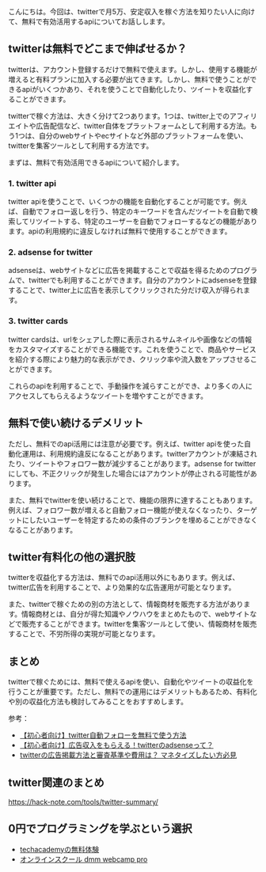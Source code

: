 <!--
title: 【twitter】無料で有効活用するapi
tags: twitter,api,無料
id: 
private: false
-->

こんにちは。今回は、twitterで月5万、安定収入を稼ぐ方法を知りたい人に向けて、無料で有効活用するapiについてお話しします。

## twitterは無料でどこまで伸ばせるか？

twitterは、アカウント登録するだけで無料で使えます。しかし、使用する機能が増えると有料プランに加入する必要が出てきます。しかし、無料で使うことができるapiがいくつかあり、それを使うことで自動化したり、ツイートを収益化することができます。

twitterで稼ぐ方法は、大きく分けて2つあります。1つは、twitter上でのアフィリエイトや広告配信など、twitter自体をプラットフォームとして利用する方法。もう1つは、自分のwebサイトやecサイトなど外部のプラットフォームを使い、twitterを集客ツールとして利用する方法です。

まずは、無料で有効活用できるapiについて紹介します。

### 1. twitter api
twitter apiを使うことで、いくつかの機能を自動化することが可能です。例えば、自動でフォロー返しを行う、特定のキーワードを含んだツイートを自動で検索してリツイートする、特定のユーザーを自動でフォローするなどの機能があります。apiの利用規約に違反しなければ無料で使用することができます。

### 2. adsense for twitter
adsenseは、webサイトなどに広告を掲載することで収益を得るためのプログラムで、twitterでも利用することができます。自分のアカウントにadsenseを登録することで、twitter上に広告を表示してクリックされた分だけ収入が得られます。

### 3. twitter cards
twitter cardsは、urlをシェアした際に表示されるサムネイルや画像などの情報をカスタマイズすることができる機能です。これを使うことで、商品やサービスを紹介する際により魅力的な表示ができ、クリック率や流入数をアップさせることができます。

これらのapiを利用することで、手動操作を減らすことができ、より多くの人にアクセスしてもらえるようなツイートを増やすことができます。

## 無料で使い続けるデメリット

ただし、無料でのapi活用には注意が必要です。例えば、twitter apiを使った自動化運用は、利用規約違反になることがあります。twitterアカウントが凍結されたり、ツイートやフォロワー数が減少することがあります。adsense for twitterにしても、不正クリックが発生した場合にはアカウントが停止される可能性があります。

また、無料でtwitterを使い続けることで、機能の限界に達することもあります。例えば、フォロワー数が増えると自動フォロー機能が使えなくなったり、ターゲットにしたいユーザーを特定するための条件のブランクを埋めることができなくなることがあります。

## twitter有料化の他の選択肢

twitterを収益化する方法は、無料でのapi活用以外にもあります。例えば、twitter広告を利用することで、より効果的な広告運用が可能となります。

また、twitterで稼ぐための別の方法として、情報商材を販売する方法があります。情報商材とは、自分が得た知識やノウハウをまとめたもので、webサイトなどで販売することができます。twitterを集客ツールとして使い、情報商材を販売することで、不労所得の実現が可能となります。

## まとめ

twitterで稼ぐためには、無料で使えるapiを使い、自動化やツイートの収益化を行うことが重要です。ただし、無料での運用にはデメリットもあるため、有料化や別の収益化方法も検討してみることをおすすめします。

参考：
- [【初心者向け】twitter自動フォローを無料で使う方法](https://www.tocoton.info/entry/free-twitter-follow-back)
- [【初心者向け】広告収入をもらえる！twitterのadsenseって？](https://www.tocoton.info/entry/twitter-adsense)
- [twitterの広告掲載方法と審査基準や費用は？ マネタイズしたい方必見](https://kagikarabiz.com/twitter-advertising/)


## twitter関連のまとめ
https://hack-note.com/tools/twitter-summary/


## 0円でプログラミングを学ぶという選択
- [techacademyの無料体験](//af.moshimo.com/af/c/click?a_id=2612475&amp;p_id=1555&amp;pc_id=2816&amp;pl_id=22706&amp;url=https%3a%2f%2ftechacademy.jp%2fhtmlcss-trial%3futm_source%3dmoshimo%26utm_medium%3daffiliate%26utm_campaign%3dtextad)
- [オンラインスクール dmm webcamp pro](//af.moshimo.com/af/c/click?a_id=2612482&amp;p_id=1363&amp;pc_id=2297&amp;pl_id=39999&amp;guid=on)

